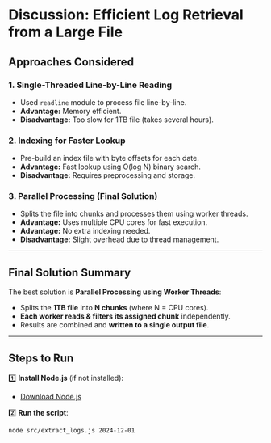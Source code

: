 # Discussion: Efficient Log Retrieval from a Large File

## **Approaches Considered**

### 1. **Single-Threaded Line-by-Line Reading**
- Used `readline` module to process file line-by-line.
-  **Advantage:** Memory efficient.
-  **Disadvantage:** Too slow for 1TB file (takes several hours).

### 2. **Indexing for Faster Lookup**
- Pre-build an index file with byte offsets for each date.
-  **Advantage:** Fast lookup using O(log N) binary search.
-  **Disadvantage:** Requires preprocessing and storage.

### 3. **Parallel Processing (Final Solution)**
- Splits the file into chunks and processes them using worker threads.
-  **Advantage:** Uses multiple CPU cores for fast execution.
-  **Advantage:** No extra indexing needed.
-  **Disadvantage:** Slight overhead due to thread management.

---

## **Final Solution Summary**
The best solution is **Parallel Processing using Worker Threads**:
- Splits the **1TB file** into **N chunks** (where N = CPU cores).
- **Each worker reads & filters its assigned chunk** independently.
- Results are combined and **written to a single output file**.

---

## **Steps to Run**
1️⃣ **Install Node.js** (if not installed):  
   - [Download Node.js](https://nodejs.org/)  
   
2️⃣ **Run the script**:  
   ```sh
   node src/extract_logs.js 2024-12-01
